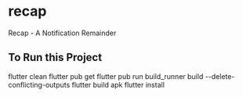 # recap

Recap - A Notification Remainder

## To Run this Project

flutter clean
flutter pub get
flutter pub run build_runner build --delete-conflicting-outputs
flutter build apk
flutter install